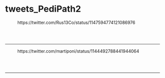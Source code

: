 # tweets_PediPath2


<figure class="wp-block-embed-twitter wp-block-embed is-type-rich">
<div class="wp-block-embed__wrapper">
https://twitter.com/Rus13Co/status/1147594774121086976</div></figure>
<br>
<br>
<hr>

<figure class="wp-block-embed-twitter wp-block-embed is-type-rich">
<div class="wp-block-embed__wrapper">
https://twitter.com/martiponi/status/1144492788441944064</div></figure>
<br>
<br>
<hr>
